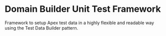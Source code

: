 # Domain Builder Unit Test Framework
Framework to setup Apex test data in a highly flexible and readable way using the Test Data Builder pattern. 

